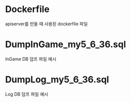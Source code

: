 # Dockerfile  
apiserver를 만들 때 사용된 dockerfile 파일  

# DumpInGame_my5_6_36.sql  
InGame DB 덤프 파일 예시  

# DumpLog_my5_6_36.sql  
Log DB 덤프 파일 예시  
